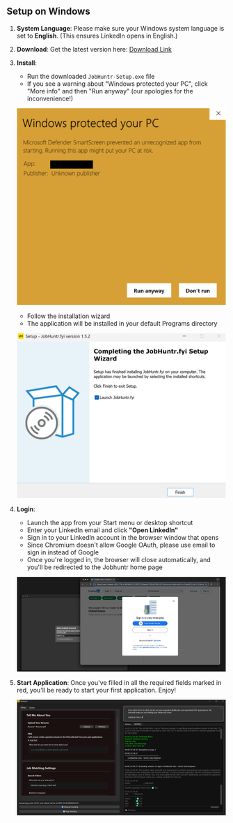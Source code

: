 ## Setup on Windows

1. **System Language**: Please make sure your Windows system language is set to **English**. (This ensures LinkedIn opens in English.)

2. **Download**: Get the latest version here: [Download Link](https://jobhuntr.fyi/download/windows)

3. **Install**: 
   - Run the downloaded `JobHuntr-Setup.exe` file
   - If you see a warning about "Windows protected your PC", click "More info" and then "Run anyway" (our apologies for the inconvenience!)
   <!-- add a screenshot of the warning -->
   ![Windows Warning](src/windows_unknown_publisher.png)
   - Follow the installation wizard
   - The application will be installed in your default Programs directory

   ![Windows Installer](src/windows_finish_install.png)

4. **Login**: 
   - Launch the app from your Start menu or desktop shortcut
   - Enter your LinkedIn email and click **"Open LinkedIn"**
   - Sign in to your LinkedIn account in the browser window that opens
   - Since Chromium doesn't allow Google OAuth, please use email to sign in instead of Google
   - Once you're logged in, the browser will close automatically, and you'll be redirected to the Jobhuntr home page

   ![Windows Login](src/login.png)

5. **Start Application**: Once you've filled in all the required fields marked in red, you'll be ready to start your first application. Enjoy!

   ![Windows UI](src/windows_ui.png) 